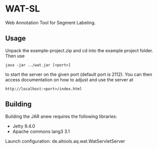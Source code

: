 WAT-SL
======
Web Annotation Tool for Segment Labeling.

Usage
-----
Unpack the example-project.zip and cd into the example project folder. Then use

    java -jar ../wat.jar [<port>]

to start the server on the given port (default port is 2112). You can then access documentation on how to adjust and use the server at

    http://localhost:<port>/index.html


Building
--------
Building the JAR anew requires the following libraries:
  - Jetty 9.4.0
  - Apache commons lang3 3.1

Launch configuration: de.aitools.aq.wat.WatServletServer


